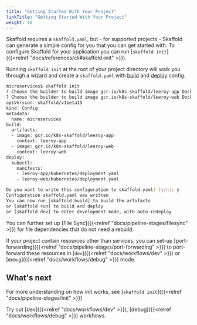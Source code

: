 ```yaml
---
title: "Getting Started With Your Project"
linkTitle: "Getting Started With Your Project"
weight: 10
---
```


Skaffold requires a `skaffold.yaml`, but - for supported projects - Skaffold can generate a simple config for you that you can get started with. To configure Skaffold for your application you can run [`skaffold init`]({{<relref "docs/references/cli#skaffold-init" >}}).

Running `skaffold init` at the root of your project directory will walk you through a wizard
and create a `skaffold.yaml` with [build](#build-config-initialization) and [deploy](#deploy-config-initialization) config.

```bash
microservices$ skaffold init
? Choose the builder to build image gcr.io/k8s-skaffold/leeroy-app Docker (leeroy-app/Dockerfile)
? Choose the builder to build image gcr.io/k8s-skaffold/leeroy-web Docker (leeroy-web/Dockerfile)
apiVersion: skaffold/v1beta15
kind: Config
metadata:
  name: microservices
build:
  artifacts:
  - image: gcr.io/k8s-skaffold/leeroy-app
    context: leeroy-app
  - image: gcr.io/k8s-skaffold/leeroy-web
    context: leeroy-web
deploy:
  kubectl:
    manifests:
    - leeroy-app/kubernetes/deployment.yaml
    - leeroy-web/kubernetes/deployment.yaml

Do you want to write this configuration to skaffold.yaml? [y/n]: y
Configuration skaffold.yaml was written
You can now run [skaffold build] to build the artifacts
or [skaffold run] to build and deploy
or [skaffold dev] to enter development mode, with auto-redeploy
```

You can further set up [File Sync]({{<relref "docs/pipeline-stages/filesync" >}}) for file dependencies
that do not need a rebuild.

If your project contain resources other than services, you can set-up [port-forwarding]({{<relref "docs/pipeline-stages/port-forwarding" >}})
to port-forward these resources in [`dev`]({{<relref "docs/workflows/dev" >}}) or [`debug`]({{<relref "docs/workflows/debug" >}}) mode.


## What's next

For more understanding on how init works, see [`skaffold init`]({{<relref "docs/pipeline-stages/init" >}})

Try out [dev]({{<relref "docs/workflows/dev" >}}), [debug]({{<relref "docs/workflows/debug" >}}) workflows.



